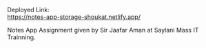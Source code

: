 Deployed Link: <br />
https://notes-app-storage-shoukat.netlify.app/


Notes App Assignment given by Sir Jaafar Aman at Saylani Mass IT Trainning.

